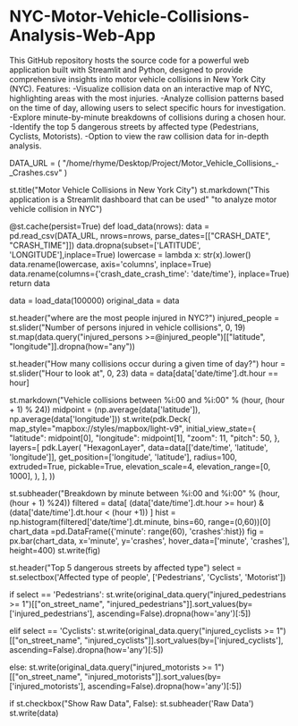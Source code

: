 # NYC-Motor-Vehicle-Collisions-Analysis-Web-App
This GitHub repository hosts the source code for a powerful web application built with Streamlit and Python, designed to provide comprehensive insights into motor vehicle collisions in New York City (NYC).
Features:
-Visualize collision data on an interactive map of NYC, highlighting areas with the most injuries.
-Analyze collision patterns based on the time of day, allowing users to select specific hours for investigation.
-Explore minute-by-minute breakdowns of collisions during a chosen hour.
-Identify the top 5 dangerous streets by affected type (Pedestrians, Cyclists, Motorists).
-Option to view the raw collision data for in-depth analysis.

DATA_URL = (
"/home/rhyme/Desktop/Project/Motor_Vehicle_Collisions_-_Crashes.csv"
)

st.title("Motor Vehicle Collisions in New York City")
st.markdown("This application is a Streamlit dashboard that can be used"
"to analyze motor vehicle collision in NYC")

@st.cache(persist=True)
def load_data(nrows):
    data = pd.read_csv(DATA_URL, nrows=nrows, parse_dates=[["CRASH_DATE", "CRASH_TIME"]])
    data.dropna(subset=['LATITUDE', 'LONGITUDE'],inplace=True)
    lowercase = lambda x: str(x).lower()
    data.rename(lowercase, axis='columns', inplace=True)
    data.rename(columns={'crash_date_crash_time': 'date/time'}, inplace=True)
    return data

data = load_data(100000)
original_data = data

st.header("where are the most people injured in NYC?")
injured_people = st.slider("Number of persons injured in vehicle collisions", 0, 19)
st.map(data.query("injured_persons >=@injured_people")[["latitude", "longitude"]].dropna(how="any"))


st.header("How many collisions occur during a given time of day?")
hour = st.slider("Hour to look at", 0, 23)
data = data[data['date/time'].dt.hour == hour]

st.markdown("Vehicle collisions between %i:00 and %i:00" % (hour, (hour + 1) % 24))
midpoint = (np.average(data['latitude']), np.average(data['longitude']))
st.write(pdk.Deck(
    map_style="mapbox://styles/mapbox/light-v9",
    initial_view_state={
        "latitude": midpoint[0],
        "longitude": midpoint[1],
        "zoom": 11,
        "pitch": 50,
    },
    layers=[
        pdk.Layer(
        "HexagonLayer",
        data=data[['date/time', 'latitude', 'longitude']],
        get_position=['longitude', 'latitude'],
        radius=100,
        extruded=True,
        pickable=True,
        elevation_scale=4,
        elevation_range=[0, 1000],
        ),
    ],
))


st.subheader("Breakdown by minute between %i:00 and %i:00" % (hour, (hour + 1) %24))
filtered = data[
(data['date/time'].dt.hour >= hour) & (data['date/time'].dt.hour < (hour +1))
]
hist = np.histogram(filtered['date/time'].dt.minute, bins=60, range=(0,60))[0]
chart_data =pd.DataFrame({'minute': range(60), 'crashes':hist})
fig = px.bar(chart_data, x='minute', y='crashes', hover_data=['minute', 'crashes'], height=400)
st.write(fig)

st.header("Top 5 dangerous streets by affected type")
select = st.selectbox('Affected type of people', ['Pedestrians', 'Cyclists', 'Motorist'])

if select == 'Pedestrians':
    st.write(original_data.query("injured_pedestrians >= 1")[["on_street_name", "injured_pedestrians"]].sort_values(by=['injured_pedestrians'], ascending=False).dropna(how='any')[:5])

elif select == 'Cyclists':
    st.write(original_data.query("injured_cyclists >= 1")[["on_street_name", "injured_cyclists"]].sort_values(by=['injured_cyclists'], ascending=False).dropna(how='any')[:5])

else:
    st.write(original_data.query("injured_motorists >= 1")[["on_street_name", "injured_motorists"]].sort_values(by=['injured_motorists'], ascending=False).dropna(how='any')[:5])


if st.checkbox("Show Raw Data", False):
    st.subheader('Raw Data')
    st.write(data)
